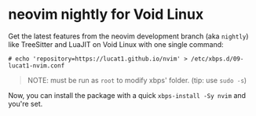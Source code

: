 # neovim nightly for Void Linux

Get the latest features from the neovim development branch (aka `nightly`) like TreeSitter and LuaJIT on Void Linux with one single command:
```bsah
# echo 'repository=https://lucat1.github.io/nvim' > /etc/xbps.d/09-lucat1-nvim.conf
```

> NOTE: must be run as `root` to modify xbps' folder. (tip: use `sudo -s`)

Now, you can install the package with a quick `xbps-install -Sy nvim` and you're set.
